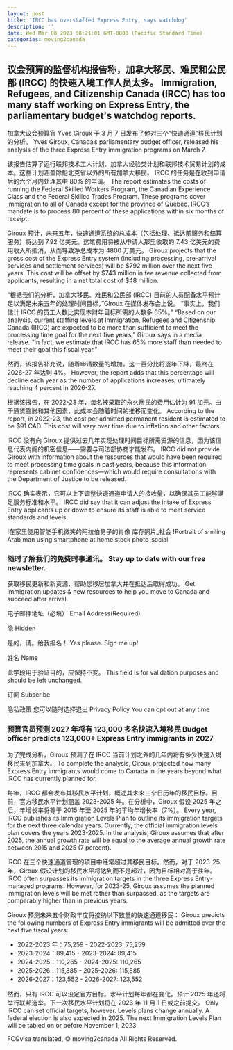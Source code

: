 ```yaml
---
layout: post
title: 'IRCC has overstaffed Express Entry, says watchdog'
description: ''
date: Wed Mar 08 2023 08:21:01 GMT-0800 (Pacific Standard Time)
categories: moving2canada
---
```


## 议会预算的监督机构报告称，加拿大移民、难民和公民部 (IRCC) 的快速入境工作人员太多。	Immigration, Refugees, and Citizenship Canada (IRCC) has too many staff working on Express Entry, the parliamentary budget's watchdog reports.
	
加拿大议会预算官 Yves Giroux 于 3 月 7 日发布了他对三个“快速通道”移民计划的分析。	Yves Giroux, Canada’s parliamentary budget officer, released his analysis of the three Express Entry immigration programs on March 7.
	
该报告估算了运行联邦技术工人计划、加拿大经验类计划和联邦技术贸易计划的成本。这些计划涵盖除魁北克省以外的所有加拿大移民。 IRCC 的任务是在收到申请后的六个月内处理其中 80% 的申请。	The report estimates the costs of running the Federal Skilled Workers Program, the Canadian Experience Class and the Federal Skilled Trades Program. These programs cover immigration to all of Canada except for the province of Quebec. IRCC’s mandate is to process 80 percent of these applications within six months of receipt.
	
Giroux 预计，未来五年，快速通道系统的总成本（包括处理、抵达前服务和结算服务）将达到 7.92 亿美元。这笔费用将被从申请人那里收取的 7.43 亿美元的费用收入所抵消，从而导致净总成本为 4800 万美元。	Giroux projects that the gross cost of the Express Entry system (including processing, pre-arrival services and settlement services) will be $792 million over the next five years. This cost will be offset by $743 million in fee revenue collected from applicants, resulting in a net total cost of $48 million.
	
“根据我们的分析，加拿大移民、难民和公民部 (IRCC) 目前的人员配备水平预计足以满足未来五年的处理时间目标，”Giroux 在媒体发布会上说。 “事实上，我们估计 IRCC 的员工人数比实现本财年目标所需的人数多 65%。”	“Based on our analysis, current staffing levels at Immigration, Refugees and Citizenship Canada (IRCC) are expected to be more than sufficient to meet the processing time goal for the next five years,” Giroux says in a media release. “In fact, we estimate that IRCC has 65% more staff than needed to meet their goal this fiscal year.”
	
然而，该报告补充说，随着申请数量的增加，这一百分比将逐年下降，最终在 2026-27 年达到 4%。	However, the report adds that this percentage will decline each year as the number of applications increases, ultimately reaching 4 percent in 2026-27.
	
根据该报告，在 2022-23 年，每名被录取的永久居民的费用估计为 91 加元。由于通货膨胀和其他因素，此成本会随着时间的推移而变化。	According to the report, in 2022-23, the cost per admitted permanent resident is estimated to be $91 CAD. This cost will vary over time due to inflation and other factors.
	
IRCC 没有向 Giroux 提供过去几年实现处理时间目标所需资源的信息，因为该信息代表内阁的机密信息——需要与司法部协商才能发布。	IRCC did not provide Giroux with information about the resources that would have been required to meet processing time goals in past years, because this information represents cabinet confidences—which would require consultations with the Department of Justice to be released.
	
IRCC 确实表示，它可以上下调整快速通道申请人的接收量，以确保其员工能够满足服务标准和水平。	IRCC did say that it can adjust the intake of Express Entry applicants up or down to ensure its staff is able to meet service standards and levels.
	
!在家里使用智能手机微笑的阿拉伯男子的肖像 库存照片_社会	!Portrait of smiling Arab man using smartphone at home stock photo_social
	
### 随时了解我们的免费时事通讯。	Stay up to date with our free newsletter.
	
获取移民更新和新资源，帮助您移居加拿大并在抵达后取得成功。	Get immigration updates & new resources to help you move to Canada and succeed after arrival.
	
电子邮件地址（必填）	Email Address(Required)
	
隐	Hidden
	
是的，请。给我报名！	 Yes please. Sign me up!
	
姓名	Name
	
此字段用于验证目的，应保持不变。	This field is for validation purposes and should be left unchanged.
	
订阅	Subscribe        
	
隐私政策 您可以随时选择退出	Privacy Policy You can opt out at any time
	
### 预算官员预测 2027 年将有 123,000 多名快速入境移民	Budget officer predicts 123,000+ Express Entry immigrants in 2027
	
为了完成分析，Giroux 预测了在 IRCC 当前计划之外的几年内将有多少快速入境移民来到加拿大。	To complete the analysis, Giroux projected how many Express Entry immigrants would come to Canada in the years beyond what IRCC has currently planned for.
	
每年，IRCC 都会发布其移民水平计划，概述其未来三个日历年的移民目标。目前，官方移民水平计划涵盖 2023-2025 年。在分析中，Giroux 假设 2025 年之后，年增长率将等于 2015 年至 2025 年的平均年增长率（7%）。	Every year, IRCC publishes its Immigration Levels Plan to outline its immigration targets for the next three calendar years. Currently, the official immigration levels plan covers the years 2023-2025. In the analysis, Giroux assumes that after 2025, the annual growth rate will be equal to the average annual growth rate between 2015 and 2025 (7 percent).
	
IRCC 在三个快速通道管理的项目中经常超过其移民目标。然而，对于 2023-25 年，Giroux 假设计划的移民水平将达到而不是超过，因为目标相对高于往年。	IRCC often surpasses its immigration targets in the three Express Entry-managed programs. However, for 2023-25, Giroux assumes the planned immigration levels will be met rather than surpassed, as the targets are comparably higher than in previous years.
	
Giroux 预测未来五个财政年度将接纳以下数量的快速通道移民：	Giroux predicts the following numbers of Express Entry immigrants will be admitted over the next five fiscal years:
	
- 2022-2023 年：75,259	-   2022-2023: 75,259
- 2023-2024：89,415	-   2023-2024: 89,415
- 2024-2025：110,265	-   2024-2025: 110,265
- 2025-2026：115,885	-   2025-2026: 115,885
- 2026-2027：123,552	-   2026-2027: 123,552
	
然而，只有 IRCC 可以设定官方目标。水平计划每年都在变化。预计 2025 年还将举行联邦选举。下一次移民水平计划将在 2023 年 11 月 1 日或之前提交。	Only IRCC can set official targets, however. Levels plans change annually. A federal election is also expected in 2025. The next Immigration Levels Plan will be tabled on or before November 1, 2023.
	

FCGvisa translated, © moving2canada All Rights Reserved.
